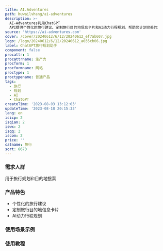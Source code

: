 ```yaml
---
title: AI.Adventures
path: huwailvhang/ai-adventures
description: >-
  AI-Adventures利用ChatGPT
  API提供个性化的旅行建议、定制旅行目的地信息卡片和AI动力行程规划，帮助您计划完美的旅行。它通过多个API获取符合您兴趣和偏好的独特建议，告别平庸的旅行推荐，节省研究时间。
source: 'https://ai-adventures.com'
cover: /cover/20240612/6/12/20240612_ef7ab607.jpg
logo: /logo/20240612/6/12/20240612_a035cb06.jpg
label: ChatGPT旅行规划助手
component: false
procattr: 1
procattrname: 生产力
procform: 1
procformname: 网站
proctype: 1
proctypename: 普通产品
tags:
  - 旅行
  - 规划
  - AI
  - ChatGPT
createTime: '2023-08-03 13:12:03'
updateTime: '2023-08-18 20:15:33'
lang: en
isicp: 2
isqian: 2
iswx: 2
isqq: 2
iscom: 2
price: ''
catname: 旅行
sort: 6673
---
```




### 需求人群
用于旅行规划和目的地搜索

### 产品特色
- 个性化的旅行建议
- 定制旅行目的地信息卡片
- AI动力行程规划

### 使用场景示例


### 使用教程


  
